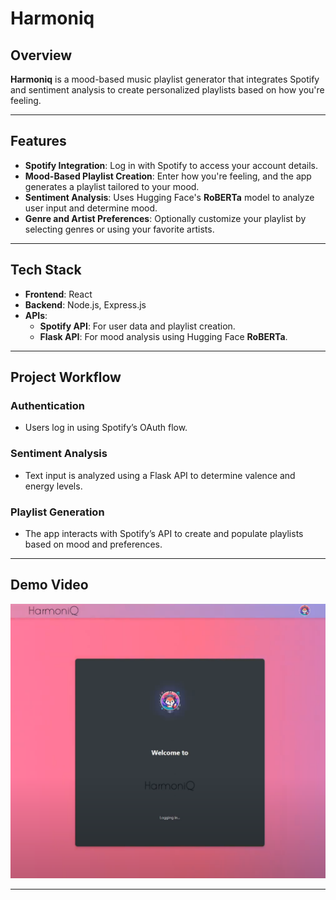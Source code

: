 # Harmoniq

## Overview
**Harmoniq** is a mood-based music playlist generator that integrates Spotify and sentiment analysis to create personalized playlists based on how you're feeling.

---

## Features
- **Spotify Integration**: Log in with Spotify to access your account details.
- **Mood-Based Playlist Creation**: Enter how you're feeling, and the app generates a playlist tailored to your mood.
- **Sentiment Analysis**: Uses Hugging Face's **RoBERTa** model to analyze user input and determine mood.
- **Genre and Artist Preferences**: Optionally customize your playlist by selecting genres or using your favorite artists.

---

## Tech Stack
- **Frontend**: React
- **Backend**: Node.js, Express.js
- **APIs**:
  - **Spotify API**: For user data and playlist creation.
  - **Flask API**: For mood analysis using Hugging Face **RoBERTa**.

---

## Project Workflow

### Authentication
- Users log in using Spotify’s OAuth flow.

### Sentiment Analysis
- Text input is analyzed using a Flask API to determine valence and energy levels.

### Playlist Generation
- The app interacts with Spotify’s API to create and populate playlists based on mood and preferences.

---
## Demo Video
[![Watch the Demo](readme/thumbnail.png)](https://www.youtube.com/watch?v=WrCe_F3b2Zg)

---
